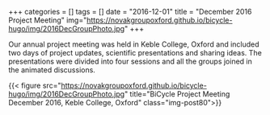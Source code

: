 +++
categories = []
tags = []
date = "2016-12-01"
title = "December 2016 Project Meeting"
img="https://novakgroupoxford.github.io/bicycle-hugo/img/2016DecGroupPhoto.jpg"
+++

Our annual project meeting was held in Keble College, Oxford and included two days of project updates, scientific presentations and sharing ideas. The presentations were divided into four sessions and all the groups joined in the animated discussions.

{{< figure src="https://novakgroupoxford.github.io/bicycle-hugo/img/2016DecGroupPhoto.jpg" title="BiCycle Project Meeting December 2016, Keble College, Oxford" class="img-post80">}}
